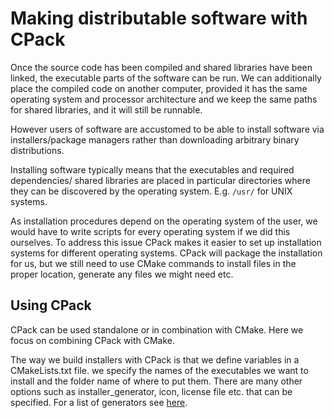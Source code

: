 # Making distributable software with CPack
Once the source code has been compiled and shared libraries have been linked,
the executable parts of the software can be run. We can additionally place
the compiled code on another computer, provided it has the same operating system
and processor architecture and we keep the same paths for shared libraries,
and it will still be runnable.

However users of software are accustomed to be able to install software via
installers/package managers rather than downloading arbitrary binary distributions.

Installing software typically means that the executables and required dependencies/
shared libraries are placed in particular directories where they can be discovered
by the operating system. E.g. `/usr/` for UNIX systems.

As installation procedures depend on the operating system of the user, we would
have to write scripts for every operating system if we did this ourselves. To address
this issue CPack makes it easier to set up installation systems for different
operating systems. CPack will package the installation for us, but we still need
to use CMake commands to install files in the proper location, generate any files
we might need etc.

## Using CPack
CPack can be used standalone or in combination with CMake. Here we focus on
combining CPack with CMake.

The way we build installers with CPack is that we define variables in a CMakeLists.txt
file. we specify the names of the executables we want to install and the folder
name of where to put them. There are many other options such as installer_generator,
icon, license file etc. that can be specified. For a list of generators see
[here](https://cmake.org/Wiki/CMake:CPackPackageGenerators).

